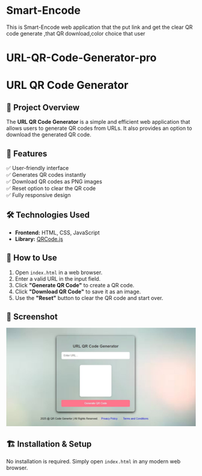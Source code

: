 # Smart-Encode
This is Smart-Encode web application that the put link and get the clear QR code generate ,that QR download,color choice that user 
# URL-QR-Code-Generator-pro
 
# URL QR Code Generator

## 📌 Project Overview
The **URL QR Code Generator** is a simple and efficient web application that allows users to generate QR codes from URLs. It also provides an option to download the generated QR code.

## 🚀 Features
✅ User-friendly interface  
✅ Generates QR codes instantly  
✅ Download QR codes as PNG images  
✅ Reset option to clear the QR code  
✅ Fully responsive design  

## 🛠️ Technologies Used
- **Frontend:** HTML, CSS, JavaScript  
- **Library:** [QRCode.js](https://cdnjs.cloudflare.com/ajax/libs/qrcodejs/1.0.0/qrcode.min.js)  


## 📖 How to Use
1. Open `index.html` in a web browser.  
2. Enter a valid URL in the input field.  
3. Click **"Generate QR Code"** to create a QR code.  
4. Click **"Download QR Code"** to save it as an image.  
5. Use the **"Reset"** button to clear the QR code and start over.  

## 📸 Screenshot
![project view ](scren.jpeg)




## 🏗️ Installation & Setup
No installation is required. Simply open `index.html` in any modern web browser.
